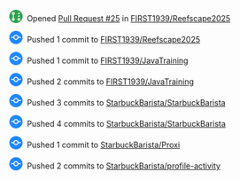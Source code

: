 <!-- ACTIVITY_START -->
<img src="https://raw.githubusercontent.com/StarbuckBarista/profile-activity/refs/heads/master/assets/badges/pr_opened.svg" width="24" height="24" valign="bottom"/>&nbsp; Opened [Pull Request #25](https://github.com/FIRST1939/Reefscape2025/pull/25) in [FIRST1939/Reefscape2025](https://github.com/FIRST1939/Reefscape2025)

<img src="https://raw.githubusercontent.com/StarbuckBarista/profile-activity/refs/heads/master/assets/badges/pushed.svg" width="24" height="24" valign="bottom"/>&nbsp; Pushed 1 commit to [FIRST1939/Reefscape2025](https://github.com/FIRST1939/Reefscape2025)

<img src="https://raw.githubusercontent.com/StarbuckBarista/profile-activity/refs/heads/master/assets/badges/pushed.svg" width="24" height="24" valign="bottom"/>&nbsp; Pushed 1 commit to [FIRST1939/JavaTraining](https://github.com/FIRST1939/JavaTraining)

<img src="https://raw.githubusercontent.com/StarbuckBarista/profile-activity/refs/heads/master/assets/badges/pushed.svg" width="24" height="24" valign="bottom"/>&nbsp; Pushed 2 commits to [FIRST1939/JavaTraining](https://github.com/FIRST1939/JavaTraining)

<img src="https://raw.githubusercontent.com/StarbuckBarista/profile-activity/refs/heads/master/assets/badges/pushed.svg" width="24" height="24" valign="bottom"/>&nbsp; Pushed 3 commits to [StarbuckBarista/StarbuckBarista](https://github.com/StarbuckBarista/StarbuckBarista)

<img src="https://raw.githubusercontent.com/StarbuckBarista/profile-activity/refs/heads/master/assets/badges/pushed.svg" width="24" height="24" valign="bottom"/>&nbsp; Pushed 4 commits to [StarbuckBarista/StarbuckBarista](https://github.com/StarbuckBarista/StarbuckBarista)

<img src="https://raw.githubusercontent.com/StarbuckBarista/profile-activity/refs/heads/master/assets/badges/pushed.svg" width="24" height="24" valign="bottom"/>&nbsp; Pushed 1 commit to [StarbuckBarista/Proxi](https://github.com/StarbuckBarista/Proxi)

<img src="https://raw.githubusercontent.com/StarbuckBarista/profile-activity/refs/heads/master/assets/badges/pushed.svg" width="24" height="24" valign="bottom"/>&nbsp; Pushed 2 commits to [StarbuckBarista/profile-activity](https://github.com/StarbuckBarista/profile-activity)
<!-- ACTIVITY_END -->